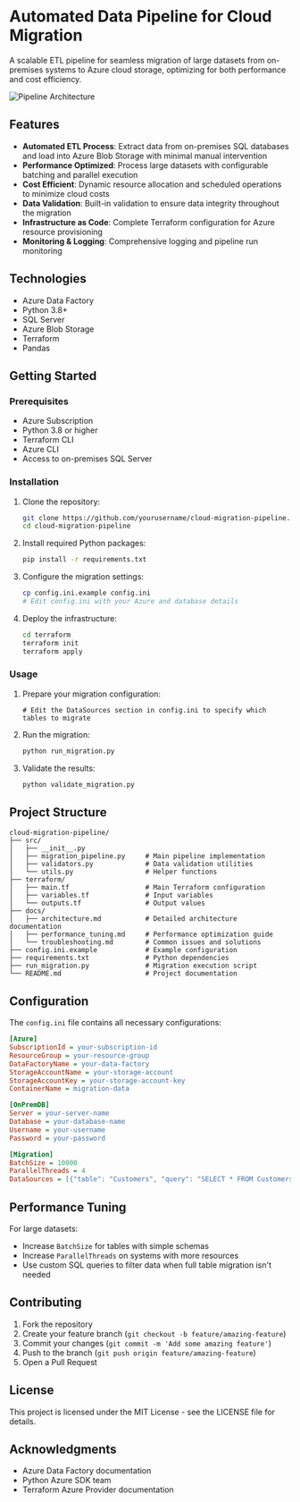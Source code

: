 # Automated Data Pipeline for Cloud Migration

A scalable ETL pipeline for seamless migration of large datasets from on-premises systems to Azure cloud storage, optimizing for both performance and cost efficiency.

![Pipeline Architecture](https://via.placeholder.com/800x400?text=Cloud+Migration+Pipeline+Architecture)

## Features

- **Automated ETL Process**: Extract data from on-premises SQL databases and load into Azure Blob Storage with minimal manual intervention
- **Performance Optimized**: Process large datasets with configurable batching and parallel execution
- **Cost Efficient**: Dynamic resource allocation and scheduled operations to minimize cloud costs
- **Data Validation**: Built-in validation to ensure data integrity throughout the migration
- **Infrastructure as Code**: Complete Terraform configuration for Azure resource provisioning
- **Monitoring & Logging**: Comprehensive logging and pipeline run monitoring

## Technologies

- Azure Data Factory
- Python 3.8+
- SQL Server
- Azure Blob Storage
- Terraform
- Pandas

## Getting Started

### Prerequisites

- Azure Subscription
- Python 3.8 or higher
- Terraform CLI
- Azure CLI
- Access to on-premises SQL Server

### Installation

1. Clone the repository:
   ```bash
   git clone https://github.com/yourusername/cloud-migration-pipeline.git
   cd cloud-migration-pipeline
   ```

2. Install required Python packages:
   ```bash
   pip install -r requirements.txt
   ```

3. Configure the migration settings:
   ```bash
   cp config.ini.example config.ini
   # Edit config.ini with your Azure and database details
   ```

4. Deploy the infrastructure:
   ```bash
   cd terraform
   terraform init
   terraform apply
   ```

### Usage

1. Prepare your migration configuration:
   ```
   # Edit the DataSources section in config.ini to specify which tables to migrate
   ```

2. Run the migration:
   ```bash
   python run_migration.py
   ```

3. Validate the results:
   ```bash
   python validate_migration.py
   ```

## Project Structure

```
cloud-migration-pipeline/
├── src/
│   ├── __init__.py
│   ├── migration_pipeline.py     # Main pipeline implementation
│   ├── validators.py             # Data validation utilities
│   └── utils.py                  # Helper functions
├── terraform/
│   ├── main.tf                   # Main Terraform configuration
│   ├── variables.tf              # Input variables
│   └── outputs.tf                # Output values
├── docs/
│   ├── architecture.md           # Detailed architecture documentation
│   ├── performance_tuning.md     # Performance optimization guide
│   └── troubleshooting.md        # Common issues and solutions
├── config.ini.example            # Example configuration
├── requirements.txt              # Python dependencies
├── run_migration.py              # Migration execution script
└── README.md                     # Project documentation
```

## Configuration

The `config.ini` file contains all necessary configurations:

```ini
[Azure]
SubscriptionId = your-subscription-id
ResourceGroup = your-resource-group
DataFactoryName = your-data-factory
StorageAccountName = your-storage-account
StorageAccountKey = your-storage-account-key
ContainerName = migration-data

[OnPremDB]
Server = your-server-name
Database = your-database-name
Username = your-username
Password = your-password

[Migration]
BatchSize = 10000
ParallelThreads = 4
DataSources = [{"table": "Customers", "query": "SELECT * FROM Customers"}, {"table": "Orders"}, {"table": "Products"}]
```

## Performance Tuning

For large datasets:
- Increase `BatchSize` for tables with simple schemas
- Increase `ParallelThreads` on systems with more resources
- Use custom SQL queries to filter data when full table migration isn't needed

## Contributing

1. Fork the repository
2. Create your feature branch (`git checkout -b feature/amazing-feature`)
3. Commit your changes (`git commit -m 'Add some amazing feature'`)
4. Push to the branch (`git push origin feature/amazing-feature`)
5. Open a Pull Request

## License

This project is licensed under the MIT License - see the LICENSE file for details.

## Acknowledgments

- Azure Data Factory documentation
- Python Azure SDK team
- Terraform Azure Provider documentation
